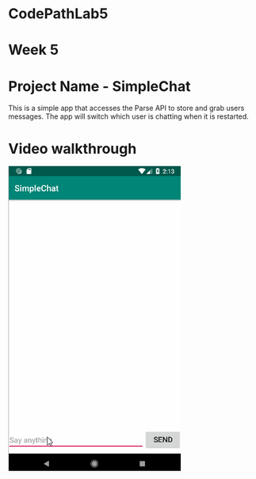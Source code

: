 # CodePathLab5
# Week 5

# Project Name - SimpleChat

This is a simple app that accesses the Parse API to store and grab users messages. The app will switch which user is chatting when it is restarted. 

# Video walkthrough

<img src="https://github.com/leviwp48/CodePathLab5/blob/master/SimpleChat/CodePathLab5.gif">
